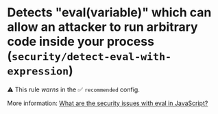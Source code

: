 # Detects "eval(variable)" which can allow an attacker to run arbitrary code inside your process (`security/detect-eval-with-expression`)

⚠️ This rule _warns_ in the ✅ `recommended` config.

<!-- end auto-generated rule header -->

More information: [What are the security issues with eval in JavaScript?](http://security.stackexchange.com/questions/94017/what-are-the-security-issues-with-eval-in-javascript)
